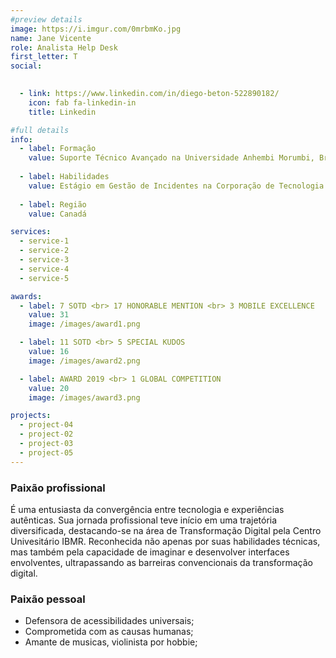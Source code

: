 ```yaml
---
#preview details
image: https://i.imgur.com/0mrbmKo.jpg
name: Jane Vicente
role: Analista Help Desk
first_letter: T
social:
 

  - link: https://www.linkedin.com/in/diego-beton-522890182/
    icon: fab fa-linkedin-in
    title: Linkedin

#full details
info:
  - label: Formação
    value: Suporte Técnico Avançado na Universidade Anhembi Morumbi, Brasil.
  
  - label: Habilidades
    value: Estágio em Gestão de Incidentes na Corporação de Tecnologia Global (CTG). Criação de imagens vetorizadas; Edição profissional de imagens, videos e animação visual.
  
  - label: Região
    value: Canadá

services: 
  - service-1
  - service-2
  - service-3
  - service-4
  - service-5

awards:
  - label: 7 SOTD <br> 17 HONORABLE MENTION <br> 3 MOBILE EXCELLENCE
    value: 31
    image: /images/award1.png

  - label: 11 SOTD <br> 5 SPECIAL KUDOS
    value: 16
    image: /images/award2.png

  - label: AWARD 2019 <br> 1 GLOBAL COMPETITION
    value: 20
    image: /images/award3.png

projects: 
  - project-04
  - project-02
  - project-03
  - project-05
---
```


### Paixão profissional

É uma entusiasta da convergência entre tecnologia e experiências autênticas. Sua jornada profissional teve início em uma trajetória diversificada, destacando-se na área de Transformação Digital pela Centro Univesitário IBMR. Reconhecida não apenas por suas habilidades técnicas, mas também pela capacidade de imaginar e desenvolver interfaces envolventes, ultrapassando as barreiras convencionais da transformação digital.


### Paixão pessoal
- Defensora de acessibilidades universais; 
- Comprometida com as causas humanas;
- Amante de musicas, violinista por hobbie; 